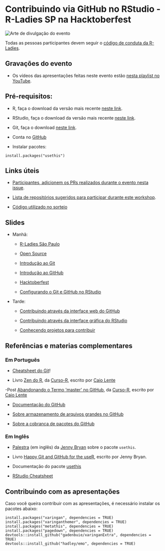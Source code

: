 # Contribuindo via GitHub no RStudio - R-Ladies SP na Hacktoberfest

![Arte de divulgação do evento](https://r-ladies-sao-paulo.github.io/2020-hacktoberfest/img/arte_meetup.png)

Todas as pessoas participantes devem seguir o [código de conduta da R-Ladies](https://github.com/rladies/.github/blob/master/CODE_OF_CONDUCT.md#Portuguese).

## Gravações do evento

- Os vídeos das apresentações feitas neste evento estão [nesta playlist no YouTube](https://youtube.com/playlist?list=PLufjVrrUAoSdny-WECY4Gr2pn5OQGG_FN).

## Pré-requisitos:

- R, faça o download da versão mais recente [neste link](https://cran.r-project.org/).

- RStudio, faça o download da versão mais recente [neste link](https://www.rstudio.com/products/rstudio/download/).

- Git, faça o download [neste link](https://git-scm.com/downloads).

- Conta no [GitHub](https://github.com)

- Instalar pacotes:

```
install.packages("usethis")
```


## Links úteis

- [Participantes, adicionem os PRs realizados durante o evento nesta issue](https://github.com/R-Ladies-Sao-Paulo/2020-hacktoberfest/issues/2).

- [Lista de repositórios sugeridos para participar durante este workshop](https://r-ladies-sao-paulo.github.io/2020-hacktoberfest/slides/hacktoberfest/projetos.html).

- [Código utilizado no sorteio](https://r-ladies-sao-paulo.github.io/2020-hacktoberfest/sorteio.R)


## Slides

- Manhã:
  
  - [R-Ladies São Paulo](https://r-ladies-sao-paulo.github.io/2020-hacktoberfest/slides/rladies/)
  
  - [Open Source](https://r-ladies-sao-paulo.github.io/2020-hacktoberfest/slides/open_source/) 
  
  - [Introdução ao Git](https://r-ladies-sao-paulo.github.io/2020-hacktoberfest/slides/git_rstudio/intro_git.html) 
  
  - [Introdução ao GitHub](https://r-ladies-sao-paulo.github.io/2020-hacktoberfest/slides/git_rstudio/intro_github.html) 
  
  - [Hacktoberfest](https://r-ladies-sao-paulo.github.io/2020-hacktoberfest/slides/hacktoberfest/) 
  
  - [Configurando o Git e GitHub no RStudio](https://r-ladies-sao-paulo.github.io/2020-hacktoberfest/slides/git_rstudio/setup_Git_GitHub_RStudio.html)

- Tarde:

   - [Contribuindo através da interface web do GitHub](https://r-ladies-sao-paulo.github.io/2020-hacktoberfest/slides/git_rstudio/contribuindo_via_github.html)

   - [Contribuindo através da interface gráfica do RStudio](https://r-ladies-sao-paulo.github.io/2020-hacktoberfest/slides/git_rstudio/contribuindo_via_RStudio.html)
   
   - [Conhecendo projetos para contribuir](https://r-ladies-sao-paulo.github.io/2020-hacktoberfest/slides/hacktoberfest/projetos.html)
   
   
   
   
## Referências e materias complementares

### Em Português

- [Cheatsheet do Git](https://github.github.com/training-kit/downloads/pt_BR/github-git-cheat-sheet.pdf)!

- Livro [Zen do R](https://curso-r.github.io/zen-do-r/git-github.html), da [Curso-R](https://www.curso-r.com/), escrito por [Caio Lente](https://lente.dev/)


-Post [Abandonando o Termo 'master' no GitHub](https://www.curso-r.com/blog/2020-07-27-github-main-branch/), da [Curso-R](https://www.curso-r.com/), escrito por [Caio Lente](https://lente.dev/)

- [Documentação do GitHub](https://docs.github.com/pt)

- [Sobre armazenamento de arquivos grandes no GitHub](https://docs.github.com/pt/free-pro-team@latest/github/managing-large-files/about-git-large-file-storage)

- [Sobre a cobrança de pacotes do GitHub](https://docs.github.com/pt/free-pro-team@latest/github/setting-up-and-managing-billing-and-payments-on-github/about-billing-for-github-packages)



### Em Inglês

- [Palestra](https://youtu.be/ZCeBnQBQ1h8) (em inglês) da [Jenny Bryan](https://jennybryan.org/) sobre o pacote `usethis`.

- Livro [Happy Git and GitHub for the useR](https://happygitwithr.com/), escrito por Jenny Bryan.

- Documentação do pacote [usethis](https://usethis.r-lib.org/reference/create_package.html)

- [RStudio Cheatsheet](https://www.rstudio.com/wp-content/uploads/2019/01/Cheatsheets_2019.pdf)


## Contribuindo com as apresentações

Caso você queira contribuir com as apresentações, é necessário instalar os pacotes abaixo:

```
install.packages("xaringan", dependencies = TRUE)
install.packages("xaringanthemer", dependencies = TRUE)
install.packages("metathis", dependencies = TRUE)
install.packages("pagedown", dependencies = TRUE)
devtools::install_github("gadenbuie/xaringanExtra", dependencies = TRUE)
devtools::install_github("hadley/emo", dependencies = TRUE)
```

